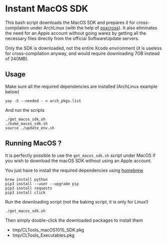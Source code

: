 # Instant MacOS SDK
This bash script downloads the MacOS SDK and prepares it for cross-compilation under
ArchLinux (with the help of [osxcross](https://github.com/tpoechtrager/osxcross)).
It also eliminates the need for an Apple account without going warez by getting
all the necessary files directly from the official SoftwareUpdate servers.

Only the SDK is downloaded, not the entire Xcode environment (it is useless for
cross-compilation anyway, and would require downloading 7GB instead of 240MB).

## Usage
Make sure all the required dependencies are installed (ArchLinux example below)
```
yay -S --needed - < arch_pkgs.list
```

And run the scripts
```
./get_macos_sdk.sh
./bake_macos_sdk.sh
source ./update_env.sh
```

## Running MacOS ?
It is perfectly possible to use the `get_macos_sdk.sh` script under MacOS
if you wish to download the macOS SDK without using an Apple account.

You just have to install the required dependencies using [homebrew](https://brew.sh/)
```
brew install python
pip3 install --user --upgrade pip
pip3 install requests
pip3 install click
```

Run the downloading script (not the baking script, it is only for Linux!)
```
./get_macos_sdk.sh
```

Then simply double-click the downloaded packages to install them
 - tmp/CLTools_macOS1015_SDK.pkg
 - tmp/CLTools_Executables.pkg
